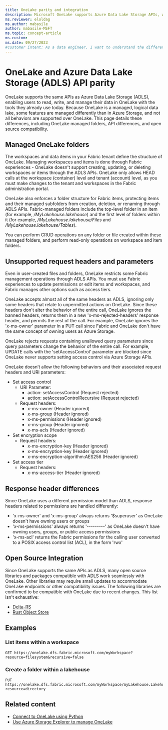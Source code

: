 ```yaml
---
title: OneLake parity and integration
description: Microsoft OneLake supports Azure Data Lake Storage APIs, with a few differences in behavior and feature management.
ms.reviewer: eloldag
ms.author: mabasile
author: mabasile-MSFT
ms.topic: concept-article
ms.custom:
ms.date: 09/27/2023
#customer intent: As a data engineer, I want to understand the differences between OneLake and Azure Data Lake Storage (ADLS) APIs, so that I can effectively use OneLake for managing and manipulating data in my applications.
---
```


# OneLake and Azure Data Lake Storage (ADLS) API parity

OneLake supports the same APIs as Azure Data Lake Storage (ADLS), enabling users to read, write, and manage their data in OneLake with the tools they already use today. Because OneLake is a managed, logical data lake, some features are managed differently than in Azure Storage, and not all behaviors are supported over OneLake. This page details these differences, including OneLake managed folders, API differences, and open source compatibility.

## Managed OneLake folders

The workspaces and data items in your Fabric tenant define the structure of OneLake. Managing workspaces and items is done through Fabric experiences - OneLake doesn't support creating, updating, or deleting workspaces or items through the ADLS APIs. OneLake only allows HEAD calls at the workspace (container) level and tenant (account) level, as you must make changes to the tenant and workspaces in the Fabric administration portal.

OneLake also enforces a folder structure for Fabric items, protecting items and their managed subfolders from creation, deletion, or renaming through ADLS APIs. Fabric-managed folders include the top-level folder in an item (for example, */MyLakehouse.lakehouse*) and the first level of folders within it (for example, */MyLakehouse.lakehouse/Files* and */MyLakehouse.lakehouse/Tables*).

You can perform CRUD operations on any folder or file created within these managed folders, and perform read-only operations on workspace and item folders.

## Unsupported request headers and parameters

Even in user-created files and folders, OneLake restricts some Fabric management operations through ADLS APIs. You must use Fabric experiences to update permissions or edit items and workspaces, and Fabric manages other options such as access tiers.

OneLake accepts almost all of the same headers as ADLS, ignoring only some headers that relate to unpermitted actions on OneLake. Since these headers don't alter the behavior of the entire call, OneLake ignores the banned headers,  returns them in a new 'x-ms-rejected-headers' response header, and permits the rest of the call. For example, OneLake ignores the 'x-ms-owner' parameter in a PUT call since Fabric and OneLake don't have the same concept of owning users as Azure Storage.  

OneLake rejects requests containing unallowed query parameters since query parameters change the behavior of the entire call.  For example, UPDATE calls with the 'setAccessControl' parameter are blocked since OneLake never supports setting access control via Azure Storage APIs.  

OneLake doesn’t allow the following behaviors and their associated request headers and URI parameters:

- Set access control
  - URI Parameter:
    - action: setAccessControl (Request rejected)
    - action: setAccessControlRecursive (Request rejected)
  - Request headers:
    - x-ms-owner (Header ignored)
    - x-ms-group (Header ignored)
    - x-ms-permissions (Header ignored)
    - x-ms-group (Header ignored)
    - x-ms-acls (Header ignored)
- Set encryption scope
  - Request headers:
    - x-ms-encryption-key (Header ignored)
    - x-ms-encryption-key (Header ignored)
    - x-ms-encryption-algorithm:AES256 (Header ignored)
- Set access tier
  - Request headers:
    - x-ms-access-tier (Header ignored)

## Response header differences

Since OneLake uses a different permission model than ADLS, response headers related to permissions are handled differently:

- 'x-ms-owner' and 'x-ms-group' always returns '$superuser' as OneLake doesn't have owning users or groups
- 'x-ms-permissions' always returns '---------' as OneLake doesn't have owning users, groups, or public access permissions
- 'x-ms-acl' returns the Fabric permissions for the calling user converted to a POSIX access control list (ACL), in the form 'rwx'

## Open Source Integration

Since OneLake supports the same APIs as ADLS, many open source libraries and packages compatible with ADLS work seamlessly with OneLake. Other libraries may require small updates to accommodate OneLake endpoints or other compatibility issues. The following libraries are confirmed to be compatible with OneLake due to recent changes. This list isn't exhaustive:

- [Delta-RS](https://github.com/delta-io/delta-rs)
- [Rust Object Store](https://crates.io/crates/object_store/0.7.0)

## Examples

### List items within a workspace

```http
GET https://onelake.dfs.fabric.microsoft.com/myWorkspace?resource=filesystem&recursive=false
```

### Create a folder within a lakehouse

```http
PUT https://onelake.dfs.fabric.microsoft.com/myWorkspace/myLakehouse.Lakehouse/Files/newFolder/?resource=directory
```

## Related content

- [Connect to OneLake using Python](onelake-access-python.md)
- [Use Azure Storage Explorer to manage OneLake](onelake-azure-storage-explorer.md)
